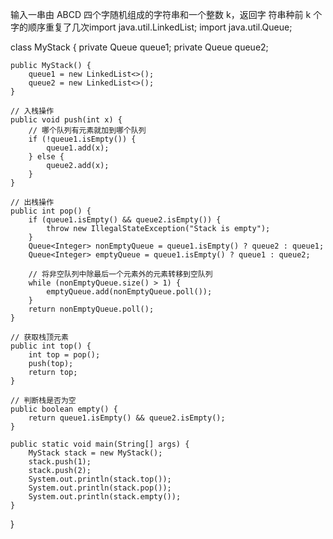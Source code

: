 输入一串由 ABCD 四个字随机组成的字符串和一个整数 k，返回字
符串种前 k 个字的顺序重复了几次import java.util.LinkedList;
import java.util.Queue;

class MyStack {
private Queue<Integer> queue1;
private Queue<Integer> queue2;

    public MyStack() {
        queue1 = new LinkedList<>();
        queue2 = new LinkedList<>();
    }

    // 入栈操作
    public void push(int x) {
        // 哪个队列有元素就加到哪个队列
        if (!queue1.isEmpty()) {
            queue1.add(x);
        } else {
            queue2.add(x);
        }
    }

    // 出栈操作
    public int pop() {
        if (queue1.isEmpty() && queue2.isEmpty()) {
            throw new IllegalStateException("Stack is empty");
        }
        Queue<Integer> nonEmptyQueue = queue1.isEmpty() ? queue2 : queue1;
        Queue<Integer> emptyQueue = queue1.isEmpty() ? queue1 : queue2;

        // 将非空队列中除最后一个元素外的元素转移到空队列
        while (nonEmptyQueue.size() > 1) {
            emptyQueue.add(nonEmptyQueue.poll());
        }
        return nonEmptyQueue.poll();
    }

    // 获取栈顶元素
    public int top() {
        int top = pop();
        push(top);
        return top;
    }

    // 判断栈是否为空
    public boolean empty() {
        return queue1.isEmpty() && queue2.isEmpty();
    }

    public static void main(String[] args) {
        MyStack stack = new MyStack();
        stack.push(1);
        stack.push(2);
        System.out.println(stack.top()); 
        System.out.println(stack.pop()); 
        System.out.println(stack.empty()); 
    }
}